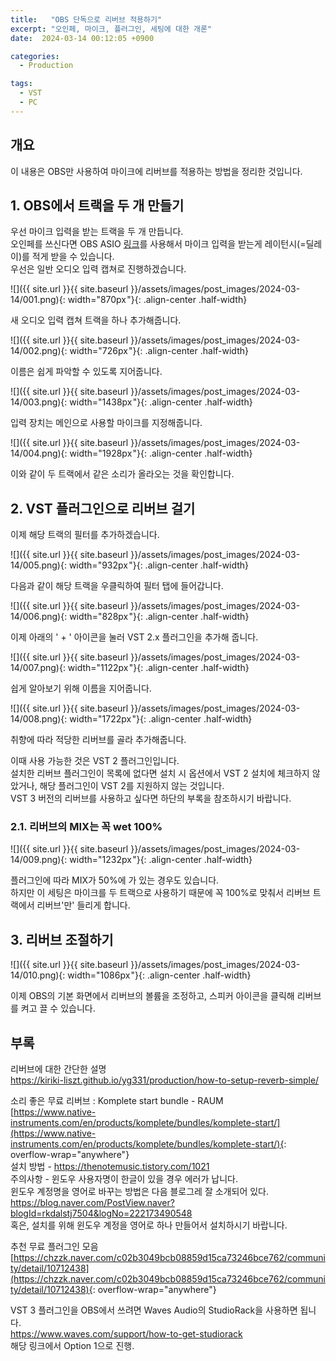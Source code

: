 ```yaml
---
title:   "OBS 단독으로 리버브 적용하기"
excerpt: "오인페, 마이크, 플러그인, 세팅에 대한 개론"
date:  2024-03-14 00:12:05 +0900

categories:
  - Production

tags:
  - VST
  - PC
--- 
```


## 개요  

이 내용은 OBS만 사용하여 마이크에 리버브를 적용하는 방법을 정리한 것입니다.  

## 1. OBS에서 트랙을 두 개 만들기  

우선 마이크 입력을 받는 트랙을 두 개 만듭니다.  
오인페를 쓰신다면 OBS ASIO [링크](https://github.com/Andersama/obs-asio/releases/latest)를 사용해서 마이크 입력을 받는게 레이턴시(=딜레이)를 적게 받을 수 있습니다.  
우선은 일반 오디오 입력 캡쳐로 진행하겠습니다.  

![]({{ site.url }}{{ site.baseurl }}/assets/images/post_images/2024-03-14/001.png){: width="870px "}{: .align-center .half-width}  

새 오디오 입력 캡쳐 트랙을 하나 추가해줍니다.  

![]({{ site.url }}{{ site.baseurl }}/assets/images/post_images/2024-03-14/002.png){: width="726px "}{: .align-center .half-width}  

이름은 쉽게 파악할 수 있도록 지어줍니다.  

![]({{ site.url }}{{ site.baseurl }}/assets/images/post_images/2024-03-14/003.png){: width="1438px "}{: .align-center .half-width}  

입력 장치는 메인으로 사용할 마이크를 지정해줍니다.  

![]({{ site.url }}{{ site.baseurl }}/assets/images/post_images/2024-03-14/004.png){: width="1928px "}{: .align-center .half-width}  

이와 같이 두 트랙에서 같은 소리가 올라오는 것을 확인합니다.  

## 2. VST 플러그인으로 리버브 걸기  

이제 해당 트랙의 필터를 추가하겠습니다.  

![]({{ site.url }}{{ site.baseurl }}/assets/images/post_images/2024-03-14/005.png){: width="932px "}{: .align-center .half-width}  

다음과 같이 해당 트랙을 우클릭하여 필터 탭에 들어갑니다.  

![]({{ site.url }}{{ site.baseurl }}/assets/images/post_images/2024-03-14/006.png){: width="828px "}{: .align-center .half-width}  

이제 아래의 ' + ' 아이콘을 눌러 VST 2.x 플러그인을 추가해 줍니다.  

![]({{ site.url }}{{ site.baseurl }}/assets/images/post_images/2024-03-14/007.png){: width="1122px "}{: .align-center .half-width}  

쉽게 알아보기 위해 이름을 지어줍니다.  

![]({{ site.url }}{{ site.baseurl }}/assets/images/post_images/2024-03-14/008.png){: width="1722px "}{: .align-center .half-width}  

취향에 따라 적당한 리버브를 골라 추가해줍니다.  

이때 사용 가능한 것은 VST 2 플러그인입니다.  
설치한 리버브 플러그인이 목록에 없다면 설치 시 옵션에서 VST 2 설치에 체크하지 않았거나, 해당 플러그인이 VST 2를 지원하지 않는 것입니다.  
VST 3 버전의 리버브를 사용하고 싶다면 하단의 부록을 참조하시기 바랍니다.  

### 2.1. 리버브의 MIX는 꼭 wet 100%

![]({{ site.url }}{{ site.baseurl }}/assets/images/post_images/2024-03-14/009.png){: width="1232px "}{: .align-center .half-width}  

플러그인에 따라 MIX가 50%에 가 있는 경우도 있습니다.  
하지만 이 세팅은 마이크를 두 트랙으로 사용하기 때문에 꼭 100%로 맞춰서 리버브 트랙에서 리버브'만' 들리게 합니다.  

## 3. 리버브 조절하기  

![]({{ site.url }}{{ site.baseurl }}/assets/images/post_images/2024-03-14/010.png){: width="1086px "}{: .align-center .half-width}  

이제 OBS의 기본 화면에서 리버브의 볼륨을 조정하고, 스피커 아이콘을 클릭해 리버브를 켜고 끌 수 있습니다.  

## 부록  

리버브에 대한 간단한 설명  
<https://kiriki-liszt.github.io/yg331/production/how-to-setup-reverb-simple/>  

소리 좋은 무료 리버브 : Komplete start bundle - RAUM  
[https://www.native-instruments.com/en/products/komplete/bundles/komplete-start/](https://www.native-instruments.com/en/products/komplete/bundles/komplete-start/){: overflow-wrap="anywhere"}  
설치 방법 - <https://thenotemusic.tistory.com/1021>  
주의사항 - 윈도우 사용자명이 한글이 있을 경우 에러가 납니다.  
윈도우 계정명을 영어로 바꾸는 방법은 다음 블로그레 잘 소개되어 있다.  
<https://blog.naver.com/PostView.naver?blogId=rkdalstj7504&logNo=222173490548>  
혹은, 설치를 위해 윈도우 계정을 영어로 하나 만들어서 설치하시기 바랍니다.  

추천 무료 플러그인 모음  
[https://chzzk.naver.com/c02b3049bcb08859d15ca73246bce762/community/detail/10712438](https://chzzk.naver.com/c02b3049bcb08859d15ca73246bce762/community/detail/10712438){: overflow-wrap="anywhere"}  

VST 3 플러그인을 OBS에서 쓰려면 Waves Audio의 StudioRack을 사용하면 됩니다.  
<https://www.waves.com/support/how-to-get-studiorack>  
해당 링크에서 Option 1으로 진행.  

